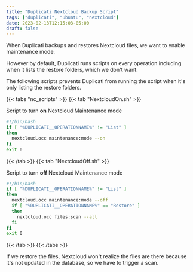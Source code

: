 ```yaml
---
title: "Duplicati Nextcloud Backup Script"
tags: ["duplicati", "ubuntu", "nextcloud"]
date: 2023-02-13T12:15:03-05:00
draft: false
---
```


When Duplicati backups and restores Nextcloud files, we want to enable maintenance mode.

However by default, Duplicati runs scripts on every operation including when it lists the restore folders, which we don't want.

The following scripts prevents Duplicati from running the script when it's only listing the restore folders.

{{< tabs "nc_scripts" >}}
{{< tab "NextcloudOn.sh" >}}

Script to turn **on** Nextcloud Maintenance mode

```sh
#!/bin/bash
if [ "%DUPLICATI__OPERATIONNAME%" != "List" ]
then
  nextcloud.occ maintenance:mode --on
fi
exit 0
```

{{< /tab >}}
{{< tab "NextcloudOff.sh" >}}

Script to turn **off** Nextcloud Maintenance mode

```sh
#!/bin/bash
if [ "%DUPLICATI__OPERATIONNAME%" != "List" ]
then
  nextcloud.occ maintenance:mode --off
  if [ "%DUPLICATI__OPERATIONNAME%" == "Restore" ]
  then
    nextcloud.occ files:scan --all
  fi
fi
exit 0
```

{{< /tab >}}
{{< /tabs >}}

If we restore the files, Nextcloud won't realize the files are there because it's not updated in the database, so we have to trigger a scan.
